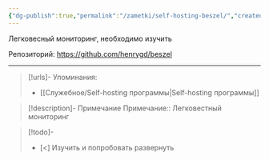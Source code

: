 ```yaml
---
{"dg-publish":true,"permalink":"/zametki/self-hosting-beszel/","created":"2025-03-03 16:36","updated":"2025-04-20T03:47:09+03:00"}
---
```


Легковесный мониторинг, необходимо изучить

Репозиторий: https://github.com/henrygd/beszel

---
> [!urls]- Упоминания:
> - [[Служебное/Self-hosting программы\|Self-hosting программы]]
 
> [!description]- Примечание
> Примечание:: Легковестный мониторинг

> [!todo]-
> - [<] Изучить и попробовать развернуть
